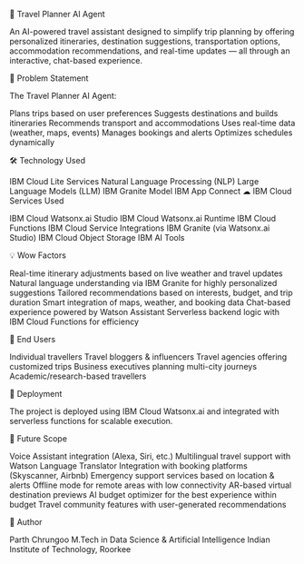 🧳 Travel Planner AI Agent

An AI-powered travel assistant designed to simplify trip planning by offering personalized itineraries, destination suggestions, transportation options, accommodation recommendations, and real-time updates — all through an interactive, chat-based experience.

📌 Problem Statement

The Travel Planner AI Agent:

Plans trips based on user preferences
Suggests destinations and builds itineraries
Recommends transport and accommodations
Uses real-time data (weather, maps, events)
Manages bookings and alerts
Optimizes schedules dynamically

🛠 Technology Used

IBM Cloud Lite Services
Natural Language Processing (NLP)
Large Language Models (LLM)
IBM Granite Model
IBM App Connect
☁ IBM Cloud Services Used

IBM Cloud Watsonx.ai Studio
IBM Cloud Watsonx.ai Runtime
IBM Cloud Functions
IBM Cloud Service Integrations
IBM Granite (via Watsonx.ai Studio)
IBM Cloud Object Storage
IBM AI Tools

💡 Wow Factors

Real-time itinerary adjustments based on live weather and travel updates
Natural language understanding via IBM Granite for highly personalized suggestions
Tailored recommendations based on interests, budget, and trip duration
Smart integration of maps, weather, and booking data
Chat-based experience powered by Watson Assistant
Serverless backend logic with IBM Cloud Functions for efficiency

🎯 End Users

Individual travellers
Travel bloggers & influencers
Travel agencies offering customized trips
Business executives planning multi-city journeys
Academic/research-based travellers

🚀 Deployment

The project is deployed using IBM Cloud Watsonx.ai and integrated with serverless functions for scalable execution.

🔮 Future Scope

Voice Assistant integration (Alexa, Siri, etc.)
Multilingual travel support with Watson Language Translator
Integration with booking platforms (Skyscanner, Airbnb)
Emergency support services based on location & alerts
Offline mode for remote areas with low connectivity
AR-based virtual destination previews
AI budget optimizer for the best experience within budget
Travel community features with user-generated recommendations

👤 Author

Parth Chrungoo
M.Tech in Data Science & Artificial Intelligence
Indian Institute of Technology, Roorkee
